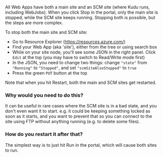 All Web Apps have both a main site and an SCM site (where Kudu runs, including WebJobs). When you click Stop in the portal, only the main site is stopped, while the SCM site keeps running. Stopping both is possible, but the steps are more complex.

To stop both the main site and SCM site:

- Go to Resource Explorer (https://resources.azure.com/)
- Find your Web App (aka 'site'), either from the tree or using search box
- While on your site node, you'll see some JSON in the right panel. Click `Edit` at the top (you may have to switch to Read/Write mode first)
- In the JSON, you need to change two things: change `"state"` from `"Running"` to `"Stopped"`, and set `"scmSiteAlsoStopped"` to `true`
- Press the green `PUT` button at the top

Note that when you hit Restart, both the main and SCM sites get restarted.

### Why would you need to do this?

It can be useful in rare cases where the SCM site is in a bad state, and you don't even want it to start. e.g. it could be keeping something locked as soon as it starts, and you want to prevent that so you can connect to the site using FTP without anything running (e.g. to delete some files).

### How do you restart it after that?

The simplest way is to just hit Run in the portal, which will cause both sites to run.